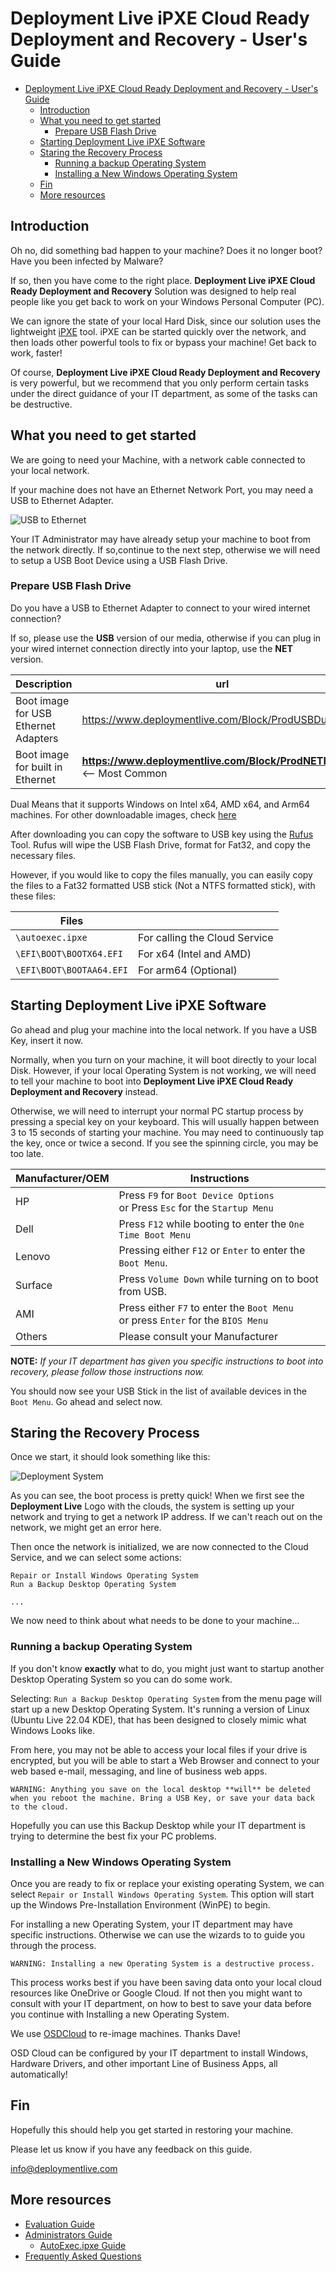 # Deployment Live iPXE Cloud Ready Deployment and Recovery - User's Guide

- [Deployment Live iPXE Cloud Ready Deployment and Recovery - User's Guide](#deployment-live-ipxe-cloud-ready-deployment-and-recovery---users-guide)
  - [Introduction](#introduction)
  - [What you need to get started](#what-you-need-to-get-started)
    - [Prepare USB Flash Drive](#prepare-usb-flash-drive)
  - [Starting Deployment Live iPXE Software](#starting-deployment-live-ipxe-software)
  - [Staring the Recovery Process](#staring-the-recovery-process)
    - [Running a backup Operating System](#running-a-backup-operating-system)
    - [Installing a New Windows Operating System](#installing-a-new-windows-operating-system)
  - [Fin](#fin)
  - [More resources](#more-resources)


## Introduction

Oh no, did something bad happen to your machine? Does it no longer boot? 
Have you been infected by Malware?

If so, then you have come to the right place.  **Deployment Live iPXE Cloud Ready Deployment and Recovery** 
Solution was designed to help real people like you get back to work on your Windows Personal Computer (PC).

We can ignore the state of your local Hard Disk, since our solution uses the lightweight [iPXE](https://ipxe.org) tool.
iPXE can be started quickly over the network, and then loads other powerful tools to fix or bypass your machine! Get back to work, faster!

Of course, **Deployment Live iPXE Cloud Ready Deployment and Recovery** is very powerful, but we recommend that you only perform 
certain tasks under the direct guidance of your IT department, as some of the tasks can be destructive. 

<!--Future: How-to Video -->

## What you need to get started

We are going to need your Machine, with a network cable connected to your local network.

<!--Future: Document how to setup full Wi-Fi experience. Not currently supported -->

If your machine does not have an Ethernet Network Port, you may need a USB to Ethernet Adapter.

![USB to Ethernet](media/usbethernet.png)

Your IT Administrator may have already setup your machine to boot from the network directly. If so,continue to the next step, otherwise we will need to setup a USB Boot Device using a USB Flash Drive.

### Prepare USB Flash Drive

Do you have a USB to Ethernet Adapter to connect to your wired internet connection?

If so, please use the **USB** version of our media, otherwise if you can plug in your wired internet connection directly into your laptop, use the **NET** version.

|Description|url|
|----|----|
|Boot image for USB Ethernet Adapters|https://www.deploymentlive.com/Block/ProdUSBDual.iso|
|Boot image for built in Ethernet|**https://www.deploymentlive.com/Block/ProdNETDual.iso** <-- Most Common|

Dual Means that it supports Windows on Intel x64, AMD x64, and Arm64 machines.
For other downloadable images, check [here](adminguide.md)

After downloading you can copy the software to USB key using the [Rufus](https://rufus.ie) Tool. Rufus will wipe the USB Flash Drive, format for Fat32, and copy the necessary files.

However, if you would like to copy the files manually, you can easily copy the files to a Fat32 formatted USB stick (Not a NTFS formatted stick), with these files:

|Files||
|----|----|
|`\autoexec.ipxe`|For calling the Cloud Service|
|`\EFI\BOOT\BOOTX64.EFI`|For x64 (Intel and AMD)|
|`\EFI\BOOT\BOOTAA64.EFI`|For arm64 (Optional)|

## Starting Deployment Live iPXE Software

Go ahead and plug your machine into the local network.
If you have a USB Key, insert it now.

Normally, when you turn on your machine, it will boot directly to your local Disk. 
However, if your local Operating System is not working, we will need to tell your machine to boot
into **Deployment Live iPXE Cloud Ready Deployment and Recovery** instead.

Otherwise, we will need to interrupt your normal PC startup process by pressing a special key on your keyboard. 
This will usually happen between 3 to 15 seconds of starting your machine. You may need to continuously tap the key, once or twice a second.
If you see the spinning circle, you may be too late.

|Manufacturer/OEM|Instructions|
|----------------|------------|
|HP|Press `F9` for `Boot Device Options`</br> or Press `Esc` for the `Startup Menu`|
|Dell|Press `F12` while booting to enter the `One Time Boot Menu`|
|Lenovo|Pressing either `F12` or `Enter` to enter the `Boot Menu`.|
|Surface|Press `Volume Down` while turning on to boot from USB.|
|AMI|Press either `F7` to enter the `Boot Menu`</br>or press `Enter` for the `BIOS Menu`|
|Others|Please consult your Manufacturer|

**NOTE:** *If your IT department has given you specific instructions to boot into recovery, please follow those instructions now.*

You should now see your USB Stick in the list of available devices in the `Boot Menu`. Go ahead and select now.

## Staring the Recovery Process

Once we start,
it should look something like this:

![Deployment System](media/BootAnimation.png)

As you can see, the boot process is pretty quick! When we first see the **Deployment Live** Logo with the clouds, 
the system is setting up your network and trying to get a network IP address. If we can't reach out on the network, we might get an error here.

Then once the network is initialized, we are now connected to the Cloud Service, and we can select some  actions:
```
Repair or Install Windows Operating System
Run a Backup Desktop Operating System

...
```

We now need to think about what needs to be done to your machine...

### Running a backup Operating System

If you don't know **exactly** what to do, you might just want to startup another Desktop Operating System so you can do some work.

Selecting: `Run a Backup Desktop Operating System` from the menu page will start up a new Desktop Operating System. It's running a version of Linux (Ubuntu Live 22.04 KDE), that has been designed to closely mimic what Windows Looks like.

From here, you may not be able to access your local files if your drive is encrypted, but you will be able to start a Web Browser and connect to your web based e-mail, messaging, and line of business web apps.

`WARNING: Anything you save on the local desktop **will** be deleted when you reboot the machine. Bring a USB Key, or save your data back to the cloud.`

Hopefully you can use this Backup Desktop while your IT department is trying to determine the best fix your PC problems.

### Installing a New Windows Operating System

Once you are ready to fix or replace your existing operating System, we can select `Repair or Install Windows Operating System`. This option will start up the Windows Pre-Installation Environment (WinPE) to begin. 

<!--Future: Add in notes about Remediation tools-->

For installing a new Operating System, your IT department may have specific instructions. Otherwise we can use the wizards to to guide you through the process.

`WARNING: Installing a new Operating System is a destructive process.`

This process works best if you have been saving data onto your local cloud resources like OneDrive or Google Cloud. If not then you might want to consult with your IT department, on how to best to save your data before you continue with Installing a new Operating System.

We use [OSDCloud](https://www.osdeploy.com/) to re-image machines. Thanks Dave!

<!--Future: Add in documentation about OSD Cloud installation-->

OSD Cloud can be configured by your IT department to install Windows, Hardware Drivers, and other important Line of Business Apps, all automatically!

## Fin

Hopefully this should help you get started in restoring your machine. 

Please let us know if you have any feedback on this guide.

info@deploymentlive.com

## More resources

* [Evaluation Guide](EvalGuide.md)
* [Administrators Guide](AdminGuide.md)
  * [AutoExec.ipxe Guide](autoexec.md)
* [Frequently Asked Questions](faqguide.md)
